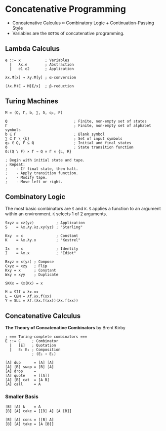 # Concatenative Programming

- Concatenative Calculus ≈ Combinatory Logic + Continuation-Passing Style
- Variables are the `GOTO`s of concatenative programming.

## Lambda Calculus

```
e ::= x           ; Variables
  |   λx.e        ; Abstraction
  |   e1 e2       ; Application

λx.M[x] → λy.M[y] ; α-conversion

(λx.M)E → M[E/x]  ; β-reduction
```

## Turing Machines

```
M = (Q, Γ, b, ∑, δ, q₀, F)

Q                              ; Finite, non-empty set of states
Γ                              ; Finite, non-empty set of alphabet symbols
b ∈ Γ                          ; Blank symbol
∑ ⊆ Γ \ {b}                    ; Set of input symbols
q₀ ∈ Q, F ⊆ Q                  ; Initial and final states
δ                              ; State transition function
δ:(Q \ F) × Γ → Q × Γ × {L, R}

; Begin with initial state and tape.
; Repeat:
;    - If final state, then halt.
;    - Apply transition function.
;    - Modify tape.
;    - Move left or right.
```

## Combinatory Logic

The most basic combinators are `S` and `K`. `S` applies a function to an
argument within an environment. `K` selects 1 of 2 arguments.

```
Sxyz = xz(yz)          ; Application
S    = λx.λy.λz.xy(yz) ; "Starling"

Kxy  = x               ; Constant
K    = λx.λy.x         ; "Kestrel"

Ix   = x               ; Identity
I    = λx.x            ; "Idiot"

Bxyz = x(yz) ; Compose
Cxyz = xzy   ; Flip
Kxy = x      ; Constant
Wxy = xyy    ; Duplicate

SKKx = Kx(Kx) = x

M = SII = λx.xx
L = CBM = λf.λx.f(xx)
Y = SLL = λf.(λx.f(xx))(λx.f(xx))
```

## Concatenative Calculus

**The Theory of Concatenative Combinators** by Brent Kirby

```
; === Turing-complete combinators ===
E ::= C     ; Combinator
  |   [E]   ; Quotation
  |   E₁ E₂ ; Composition
            ; (E₂ ∘ E₁)

[A] dup      = [A] [A]
[A] [B] swap = [B] [A]
[A] drop     =
[A] quote    = [[A]]
[A] [B] cat  = [A B]
[A] call     = A
```

### Smaller Basis

```
[B] [A] k    = A
[B] [A] cake = [[B] A] [A [B]]

[B] [A] cons = [[B] A]
[B] [A] take = [A [B]]
```
